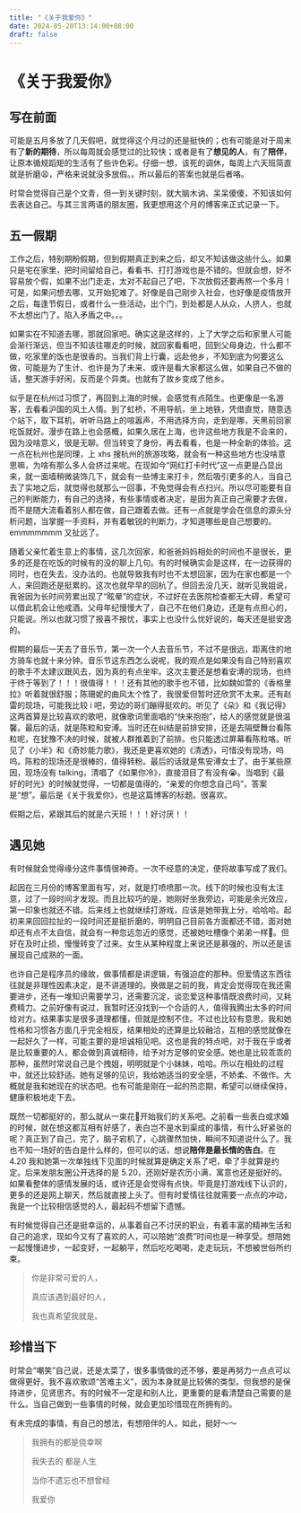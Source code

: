 ```yaml
---
title: "《关于我爱你》"
date: 2024-05-20T13:14:00+08:00
draft: false
---
```


# 《关于我爱你》

## 写在前面 

可能是五月多放了几天假吧，就觉得这个月过的还是挺快的；也有可能是对于周末有了**新的期待**，所以每周就会感觉过的比较快；或者是有了**想见的人**，有了**陪伴**，让原本循规蹈矩的生活有了些许色彩。仔细一想，该死的调休，每周上六天班简直就是折磨😩，严格来说就没多放假。。所以最后的答案也就是后者咯。

时常会觉得自己是个文青，但一到关键时刻，就大脑木讷、呆呆傻傻，不知该如何去表达自己。与其三言两语的朋友圈，我更想用这个月的博客来正式记录一下。

## 五一假期

工作之后，特别期盼假期，但到假期真正到来之后，却又不知该做这些什么。如果只是宅在家里，把时间留给自己，看看书、打打游戏也是不错的。但就会想，好不容易放个假，如果不出门走走，太对不起自己了吧，下次放假还要再熬一个多月！可是，如果问想去哪，又开始犯难了。好像是自己刚步入社会，也好像是疫情放开之后，每逢节假日，或者什么一些活动，出个门，到处都是人从众，人挤人，也就不太想出门了。陷入矛盾之中。。。

如果实在不知道去哪，那就回家吧。确实这是这样的，上了大学之后和家里人可能会渐行渐远，但当不知该往哪走的时候，就回家看看吧，回到父母身边，什么都不做，吃家里的饭也是很香的。当我们背上行囊，远赴他乡，不知到底为何要这么做，可能是为了生计、也许是为了未来、或许是看大家都这么做，如果自己不做的话，整天游手好闲，反而是个异类。也就有了故乡变成了他乡。

似乎是在杭州过习惯了，再回到上海的时候，会感觉有点陌生。也更像是一名游客，去看看沪国的风土人情。到了虹桥，不用导航，坐上地铁，凭借直觉，随意选个站下，取下耳机，听听马路上的喧嚣声，不用选择方向，走到是哪，天黑前回家吃饭就好。漫步在路上也会感概，如果久居在上海，也许这些地方我是不会来的，因为没啥意义，很是无聊。但当转变了身份，再去看看，也是一种全新的体验。这一点在杭州也是同理，上 xhs 搜杭州的旅游攻略，就会有一种这些地方也没啥意思嘛，为啥有那么多人会挤过来呢。在现如今“网红打卡时代”这一点更是凸显出来，就一面墙稍微装饰几下，就会有一些博主来打卡，然后吸引更多的人，当自己去了实地之后，就觉得也就那么一回事，不免觉得会有点扫兴。所以尽可能要有自己的判断能力，有自己的选择，有些事情或者决定，是因为真正自己需要才去做，而不是随大流看着别人都在做，自己跟着去做。还有一点就是学会在信息的源头分析问题，当掌握一手资料，并有着敏锐的判断力，才知道哪些是自己想要的。emmmmmmm 又扯远了。

随着父亲忙着生意上的事情，这几次回家，和爸爸妈妈相处的时间也不是很长，更多的还是在吃饭的时候有的没的聊上几句。有的时候确实会是这样，在一边获得的同时，也在失去，没办法的。也就导致我有时也不太想回家，因为在家也都是一个人，来回跑还是挺累的。这次也就早早的回杭了。但回去没几天，就听见我姐说，我爸因为长时间劳累出现了“眩晕”的症状，不过好在去医院检查都无大碍，希望可以借此机会让他戒酒。父母年纪慢慢大了，自己不在他们身边，还是有点担心的，只能说。所以也就习惯了报喜不报忧，事实上也没什么忧好说的，每天还是挺安逸的。

假期的最后一天去了音乐节，第一次一个人去音乐节，不过不是很远，距离住的地方骑车也就十来分钟。音乐节这东西怎么说呢，我的观点是如果没有自己特别喜欢的歌手不太建议跟风去，因为真的有点坐牢。这次主要还是想看安溥的现场，也终于终于等到了！！！很值得！！！还有其他的歌手也不错，比如魏如萱的《香格里拉》听着就很舒服；陈珊妮的曲风太个性了，我很爱但暂时还欣赏不太来。还有赵雷的现场，可能我比较 i 吧，旁边的哥们蹦得挺欢的。听见了《朵》和《我记得》这两首算是比较喜欢的歌吧，就像歌词里面唱的“快来抱抱”，给人的感觉就是很温馨。最后的话，就是陈粒和安溥。当时还在纠结是前排安排，还是去隔壁舞台看陈粒呢，在犹豫不决的时候，就被人群推着到了前排。也只能透过屏幕看陈粒咯。听见了《小半》和《奇妙能力歌》，我还是更喜欢她的《清透》，可惜没有现场，呜呜。陈粒的现场还是很棒的，值得转粉。最后的话就是焦安溥女士了。由于某些原因，现场没有 talking，清唱了《如果你冷》，直接泪目了有没有😭。当唱到《最好的时光》的时候就觉得，一切都是值得的，“亲爱的你想念自己吗”，答案是“想”。最后是《关于我爱你》，也是这篇博客的标题。很喜欢。

假期之后，紧跟其后的就是六天班！！！好讨厌！！

## 遇见她

有时候就会觉得缘分这件事情很神奇。一次不经意的决定，便将故事写成了我们。

起因在三月份的博客里面有写，对，就是打喷喷那一次。线下的时候也没有太注意，过了一段时间才发现。而且比较巧的是，她刚好坐我旁边，可能是余光效应，第一印象也就还不错。后来线上也就继续打游戏，应该是她带我上分，哈哈哈。起初来来回回拉扯的一段时间还是挺折磨的，明明自己目前各方面都还不错，面对她却还有点不太自信，就会有一种忽远忽近的感觉，还被她吐槽像个弟弟一样🥹。但好在及时止损，慢慢转变了过来。女生从某种程度上来说还是慕强的，所以还是该展现自己成熟的一面。

也许自己是程序员的缘故，做事情都是讲逻辑，有强迫症的那种。但爱情这东西往往就是非理性因素决定，是不讲道理的。换做是之前的我，肯定会觉得现在我还需要进步，还有一堆知识需要学习，还需要沉淀，谈恋爱这种事情既浪费时间，又耗费精力。之前好像有说过，我暂时还没找到一个合适的人，值得我腾出太多的时间给对方。结果事实是很多道理都懂，但就是控制不住。不过也比较有意思，我和她性格和习惯各方面几乎完全相反，结果相处的还算是比较融洽，互相的感觉就像在一起好久了一样，可能主要的是坦诚相见吧。这也是我的特点吧，对于我在乎或者是比较重要的人，都会做到真诚相待，给予对方足够的安全感。她也是比较乖乖的那种，虽然时常说自己是个拽姐，明明就是个小妹妹，哈哈。所以在相处的过程中，就还比较舒适。她有足够的见识，我给她适当的安全感，不娇柔、不做作。大概就是我和她现在的状态吧。也有可能是刚在一起的热恋期，希望可以继续保持，健康积极地走下去。

既然一切都挺好的，那么就从一束花🌹开始我们的关系吧。之前看一些表白或求婚的时候，就在想这都互相有好感了，表白岂不是水到渠成的事情，有什么好紧张的呢？真正到了自己，完了，脑子宕机了，心跳骤然加快，瞬间不知道说什么了。我也不知一场好的告白是什么样的，但可以的话，想说**陪伴是最长情的告白**。在 4.20 我和她第一次单独线下见面的时候就算是确定关系了吧，牵了手就算是约定。后来发朋友圈公开选择的是 5.20，还刚好是农历小满，寓意也还是挺好的。如果看整体的感情发展的话，或许还是会觉得有点快。毕竟是打游戏线下认识的，更多的还是网上聊天，然后就直接上头了。但有时爱情往往就需要一点点的冲动，我是一个比较相信感觉的人，最起码不想留下遗憾。

有时候觉得自己还是挺幸运的，从事着自己不讨厌的职业，有着丰富的精神生活和自己的追求，现如今又有了喜欢的人，可以陪她“浪费”时间也是一种享受。想陪她一起慢慢进步，一起变好，一起躺平，然后吃吃喝喝，走走玩玩，不想被世俗所约束。

> 你是非常可爱的人，
>
> 真应该遇到最好的人，
>
> 我也真希望我就是。

## 珍惜当下

时常会“嘲笑”自己说，还是太菜了，很多事情做的还不够，要是再努力一点点可以做得更好。我不喜欢歌颂“苦难主义”，因为本身就是比较佛的类型。但我想的是保持进步，见贤思齐。有的时候不一定是和别人比，更重要的是看清楚自己需要的是什么。当自己做到一些事情的时候，就会更加珍惜现在所拥有的。

有未完成的事情，有自己的想法，有想陪伴的人，如此，挺好～～

> 我拥有的都是侥幸啊
>
> 我失去的 都是人生
>
> 当你不遗忘也不想曾经
>
> 我爱你
